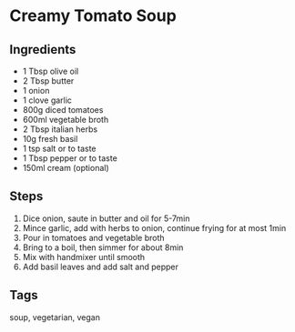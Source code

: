 # Creamy Tomato Soup

## Ingredients

* 1 Tbsp olive oil
* 2 Tbsp butter 
* 1 onion
* 1 clove garlic
* 800g diced tomatoes 
* 600ml vegetable broth
* 2 Tbsp italian herbs
* 10g fresh basil
* 1 tsp salt or to taste
* 1 Tbsp pepper or to taste
* 150ml cream (optional)

## Steps

1. Dice onion, saute in butter and oil for 5-7min
2. Mince garlic, add with herbs to onion, continue frying for at most 1min
3. Pour in tomatoes and vegetable broth
4. Bring to a boil, then simmer for about 8min
5. Mix with handmixer until smooth
6. Add basil leaves and add salt and pepper

## Tags
soup, vegetarian, vegan
